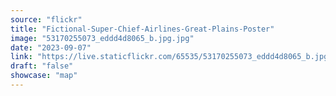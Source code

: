 ```yaml
---
source: "flickr"
title: "Fictional-Super-Chief-Airlines-Great-Plains-Poster"
image: "53170255073_eddd4d8065_b.jpg.jpg"
date: "2023-09-07"
link: "https://live.staticflickr.com/65535/53170255073_eddd4d8065_b.jpg"
draft: "false"
showcase: "map"
---
```

